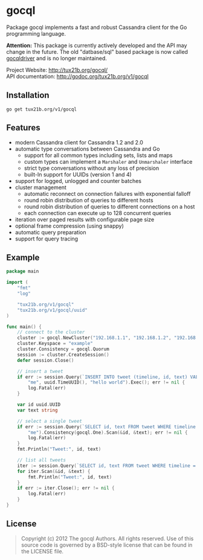 gocql
=====

Package gocql implements a fast and robust Cassandra client for the
Go programming language.

**Attention:** This package is currently actively developed and the API may
change in the future. The old "datbase/sql" based package is now called
[gocqldriver](https://github.com/tux21b/gocqldriver) and is no longer
maintained.

Project Website: http://tux21b.org/gocql/<br>
API documentation: http://godoc.org/tux21b.org/v1/gocql

Installation
------------

    go get tux21b.org/v1/gocql


Features
--------

* modern Cassandra client for Cassandra 1.2 and 2.0
* automatic type conversations between Cassandra and Go
  * support for all common types including sets, lists and maps
  * custom types can implement a `Marshaler` and `Unmarshaler` interface
  * strict type conversations without any loss of precision
  * built-In support for UUIDs (version 1 and 4)
* support for logged, unlogged and counter batches
* cluster management
  * automatic reconnect on connection failures with exponential falloff
  * round robin distribution of queries to different hosts
  * round robin distribution of queries to different connections on a host
  * each connection can execute up to 128 concurrent queries
* iteration over paged results with configurable page size
* optional frame compression (using snappy)
* automatic query preparation
* support for query tracing

Example
-------

```go
package main

import (
	"fmt"
	"log"

	"tux21b.org/v1/gocql"
	"tux21b.org/v1/gocql/uuid"
)

func main() {
	// connect to the cluster
	cluster := gocql.NewCluster("192.168.1.1", "192.168.1.2", "192.168.1.3")
	cluster.Keyspace = "example"
	cluster.Consistency = gocql.Quorum
	session := cluster.CreateSession()
	defer session.Close()

	// insert a tweet
	if err := session.Query(`INSERT INTO tweet (timeline, id, text) VALUES (?, ?, ?)`,
		"me", uuid.TimeUUID(), "hello world").Exec(); err != nil {
		log.Fatal(err)
	}

	var id uuid.UUID
	var text string

	// select a single tweet
	if err := session.Query(`SELECT id, text FROM tweet WHERE timeline = ? LIMIT 1`,
		"me").Consistency(gocql.One).Scan(&id, &text); err != nil {
		log.Fatal(err)
	}
	fmt.Println("Tweet:", id, text)

	// list all tweets
	iter := session.Query(`SELECT id, text FROM tweet WHERE timeline = ?`, "me").Iter()
	for iter.Scan(&id, &text) {
		fmt.Println("Tweet:", id, text)
	}
	if err := iter.Close(); err != nil {
		log.Fatal(err)
	}
}
```

License
-------

> Copyright (c) 2012 The gocql Authors. All rights reserved.
> Use of this source code is governed by a BSD-style
> license that can be found in the LICENSE file.
